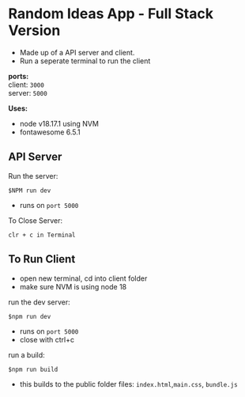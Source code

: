 # Random Ideas App - Full Stack Version
- Made up of a API server and client.
- Run a seperate terminal to run the client

**ports:**  
client: `3000`  
server: `5000`


**Uses:** 
- node v18.17.1 using NVM
- fontawesome 6.5.1

API Server
---
Run the server:
``` JS Terminal
$NPM run dev
```
- runs on `port 5000`

To Close Server:
``` JS Terminal
clr + c in Terminal
```

To Run Client
---
- open new terminal, cd into client folder
- make sure NVM is using node 18

run the dev server:
``` JS Terminal
$npm run dev
```
- runs on `port 5000`
- close with ctrl+c

run a build:
``` JS client terminal
$npm run build
```
- this builds to the public folder
  files: `index.html`,`main.css`, `bundle.js`


